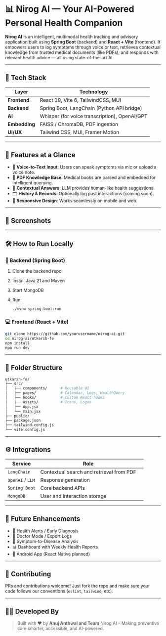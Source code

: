 # 📊 Nirog AI — Your AI-Powered Personal Health Companion

**Nirog AI** is an intelligent, multimodal health tracking and advisory application built using **Spring Boot** (backend) and **React + Vite** (frontend). It empowers users to log symptoms through voice or text, retrieves contextual knowledge from trusted medical documents (like PDFs), and responds with relevant health advice — all using state-of-the-art AI.

---

## 🚀 Tech Stack

| Layer         | Technology                                    |
| ------------- | --------------------------------------------- |
| **Frontend**  | React 19, Vite 6, TailwindCSS, MUI            |
| **Backend**   | Spring Boot, LangChain (Python API bridge)    |
| **AI**        | Whisper (for voice transcription), OpenAI/GPT |
| **Embedding** | FAISS / ChromaDB, PDF ingestion               |
| **UI/UX**     | Tailwind CSS, MUI, Framer Motion              |

---

## 📸 Features at a Glance

* 🎤 **Voice-to-Text Input**: Users can speak symptoms via mic or upload a voice note.
* 📄 **PDF Knowledge Base**: Medical books are parsed and embedded for intelligent querying.
* 💬 **Contextual Answers**: LLM provides human-like health suggestions.
* 🗂️ **History & Records**: Optionally log past interactions (coming soon).
* 📱 **Responsive Design**: Works seamlessly on mobile and web.

---

## 🧪 Screenshots

---

## 🛠️ How to Run Locally

### 🔧 Backend (Spring Boot)

1. Clone the backend repo
2. Install Java 21 and Maven
3. Start MongoDB
4. Run:

   ```bash
   ./mvnw spring-boot:run
   ```

### 💻 Frontend (React + Vite)

```bash
git clone https://github.com/yourusername/nirog-ai.git
cd nirog-ai/utkarsh-fe
npm install
npm run dev
```

---

## 📂 Folder Structure

```bash
utkarsh-fe/
├── src/
│   ├── components/      # Reusable UI
│   ├── pages/           # Calendar, Logs, HealthQuery
│   ├── hooks/           # Custom React hooks
│   ├── assets/          # Icons, Logos
│   ├── App.jsx
│   └── main.jsx
├── public/
├── package.json
├── tailwind.config.js
└── vite.config.js
```

---

## ⚙️ Integrations

| Service          | Role                                     |   |
| ---------------- | ---------------------------------------- | - |
| `LangChain`      | Contextual search and retrieval from PDF |   |
| `OpenAI` / `LLM` | Response generation                      |   |
| `Spring Boot`    | Core backend APIs                        |   |
| `MongoDB`        | User and interaction storage             |   |

---

## 📌 Future Enhancements

* 🔔 Health Alerts / Early Diagnosis
* 🧪 Doctor Mode / Export Logs
* 🧠 Symptom-to-Disease Analysis
* 📊 Dashboard with Weekly Health Reports
* 📱 Android App (React Native planned)

---

## 🤝 Contributing

PRs and contributions welcome! Just fork the repo and make sure your code follows our conventions (`eslint`, `tailwind`, etc).

---

## 🧑‍💼 Developed By

> Built with ❤️ by **Anuj Anthwal and Team**
> Nirog AI – Making preventive care smarter, accessible, and AI-powered.
